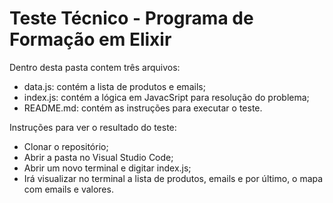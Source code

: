 # Teste Técnico - Programa de Formação em Elixir

Dentro desta pasta contem três arquivos:
- data.js: contém a lista de produtos e emails;
- index.js: contém a lógica em JavacSript para resolução do problema;
- README.md: contém as instruções para executar o teste.

Instruções para ver o resultado do teste:

- Clonar o repositório;
- Abrir a pasta no Visual Studio Code;
- Abrir um novo terminal e digitar index.js;
- Irá visualizar no terminal a lista de produtos, emails e por último, o mapa com emails e valores.
